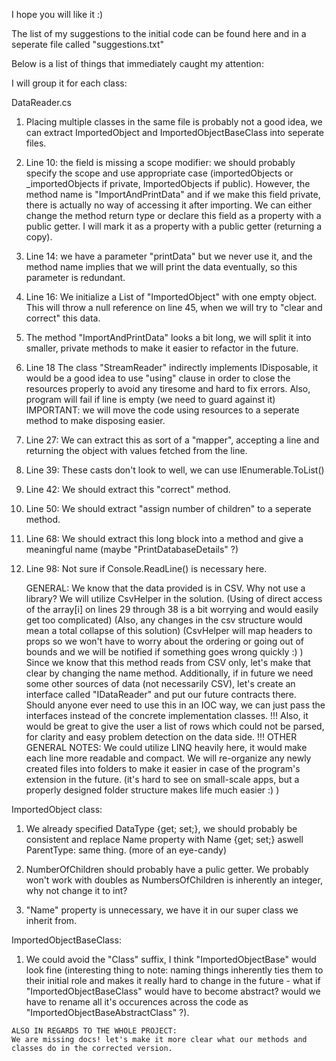 I hope you will like it :) 


The list of my suggestions to the initial code can be found here and in a seperate file called "suggestions.txt"


Below is a list of things that immediately caught my attention: 

I will group it for each class:


 DataReader.cs
  1. Placing multiple classes in the same file is probably not a good idea, 
     we can extract ImportedObject and ImportedObjectBaseClass into seperate files.

  2. Line 10: the field is missing a scope modifier: we should probably specify the scope and use
     appropriate case (importedObjects or _importedObjects if private, ImportedObjects if public).
     However, the method name is "ImportAndPrintData" and if we make this field private, there is actually
     no way of accessing it after importing. We can either change the method return type or declare this field
     as a property with a public getter. I will mark it as a property with a public getter (returning a copy).
 
  3. Line 14: we have a parameter "printData" but we never use it, and the method name implies that we will print the data
     eventually, so this parameter is redundant.

  4. Line 16: We initialize a List of "ImportedObject" with one empty object. This will throw a null reference on 
     line 45, when we will try to "clear and correct" this data. 

  5. The method "ImportAndPrintData" looks a bit long, we will split it into smaller, private methods to make it
     easier to refactor in the future. 

  6. Line 18 The class "StreamReader" indirectly implements IDisposable, it would be a good idea to use "using" clause in order
     to close the resources properly to avoid any tiresome and hard to fix errors.
     Also, program will fail if line is empty (we need to guard against it)
     IMPORTANT: we will move the code using resources to a seperate method to make disposing easier.

  8. Line 27: We can extract this as sort of a "mapper", accepting a line and returning the object with values fetched from the line.

  9. Line 39: These casts don't look to well, we can use IEnumerable<ImportedObjects>.ToList()

  10. Line 42: We should extract this "correct" method.

  10. Line 50: We should extract "assign number of children" to a seperate method.

  11. Line 68: We should extract this long block into a method and give a meaningful name (maybe "PrintDatabaseDetails" ?)

  12. Line 98: Not sure if Console.ReadLine() is necessary here.

      GENERAL: We know that the data provided is in CSV. Why not use a library? We will utilize CsvHelper in the solution.
	(Using of direct access of the array[i] on lines 29 through 38 is a bit worrying and would easily get too complicated)
	(Also, any changes in the csv structure would mean a total collapse of this solution)
	(CsvHelper will map headers to props so we won't have to worry about the ordering or going out of bounds and we will be notified if something goes wrong quickly :) )
	  Since we know that this method reads from CSV only, let's make that clear by changing the name method.
	Additionally, if in future we need some other sources of data (not necessarily CSV), let's create an interface called "IDataReader" and 
	put our future contracts there. 
	Should anyone ever need to use this in an IOC way, we can just pass the interfaces instead of the concrete implementation classes.
	!!! Also, it would be great to give the user a list of rows which could not be parsed, for clarity and easy problem detection on the data side. !!! 
      OTHER GENERAL NOTES: 
	We could utilize LINQ heavily here, it would make each line more readable and compact.
	We will re-organize any newly created files into folders to make it easier in case of the program's extension in the future. 
	(it's hard to see on small-scale apps, but a properly designed folder structure makes life much easier :) )

  ImportedObject class:

  1. We already specified DataType {get; set;}, we should probably be consistent and
     replace Name property with Name {get; set;} aswell ParentType: same thing. (more of an eye-candy)
  
  2. NumberOfChildren should probably have a pulic getter.
	We probably won't work with doubles as NumbersOfChildren is inherently an integer, why not change it to int?

  3. "Name" property is unnecessary, we have it in our super class we inherit from.

  ImportedObjectBaseClass: 

  1. We could avoid the "Class" suffix, I think "ImportedObjectBase" would look fine (interesting thing to note: naming things inherently ties them to 
     their initial role and makes it really hard to change in the future - what if "ImportedObjectBaseClass" would have to become abstract? would we have
     to rename all it's occurences across the code as "ImportedObjectBaseAbstractClass" ?).

	ALSO IN REGARDS TO THE WHOLE PROJECT: 
	We are missing docs! let's make it more clear what our methods and classes do in the corrected version.
